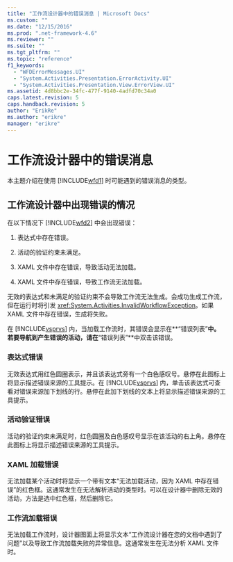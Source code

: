 ```yaml
---
title: "工作流设计器中的错误消息 | Microsoft Docs"
ms.custom: ""
ms.date: "12/15/2016"
ms.prod: ".net-framework-4.6"
ms.reviewer: ""
ms.suite: ""
ms.tgt_pltfrm: ""
ms.topic: "reference"
f1_keywords: 
  - "WFDErrorMessages.UI"
  - "System.Activities.Presentation.ErrorActivity.UI"
  - "System.Activities.Presentation.View.ErrorView.UI"
ms.assetid: 4d8bbc2e-34fc-477f-9140-4adfd70c34a0
caps.latest.revision: 5
caps.handback.revision: 5
author: "ErikRe"
ms.author: "erikre"
manager: "erikre"
---
```

# 工作流设计器中的错误消息
本主题介绍在使用 [!INCLUDE[wfd1](../workflow-designer/includes/wfd1_md.md)] 时可能遇到的错误消息的类型。  
  
## 工作流设计器中出现错误的情况  
 在以下情况下 [!INCLUDE[wfd2](../workflow-designer/includes/wfd2_md.md)] 中会出现错误：  
  
1.  表达式中存在错误。  
  
2.  活动的验证约束未满足。  
  
3.  XAML 文件中存在错误，导致活动无法加载。  
  
4.  XAML 文件中存在错误，导致工作流无法加载。  
  
 无效的表达式和未满足的验证约束不会导致工作流无法生成。会成功生成工作流，但在运行时将引发 <xref:System.Activities.InvalidWorkflowException>。如果 XAML 文件中存在错误，生成将失败。  
  
 在 [!INCLUDE[vsprvs](../code-quality/includes/vsprvs_md.md)] 内，当加载工作流时，其错误会显示在**“错误列表”**中。若要导航到产生错误的活动，请在**“错误列表”**中双击该错误。  
  
### 表达式错误  
 无效表达式用红色圆圈表示，并且该表达式旁有一个白色感叹号。悬停在此图标上将显示描述错误来源的工具提示。在 [!INCLUDE[vsprvs](../code-quality/includes/vsprvs_md.md)] 内，单击该表达式可查看对错误来源加下划线的行。悬停在此加下划线的文本上将显示描述错误来源的工具提示。  
  
### 活动验证错误  
 活动的验证约束未满足时，红色圆圈及白色感叹号显示在该活动的右上角。悬停在此图标上将显示描述错误来源的工具提示。  
  
### XAML 加载错误  
 无法加载某个活动时将显示一个带有文本“无法加载活动，因为 XAML 中存在错误”的红色框。这通常发生在无法解析活动的类型时。可以在设计器中删除无效的活动，方法是选中红色框，然后删除它。  
  
### 工作流加载错误  
 无法加载工作流时，设计器图面上将显示文本“工作流设计器在您的文档中遇到了问题”以及导致工作流加载失败的异常信息。这通常发生在无法分析 XAML 文件时。